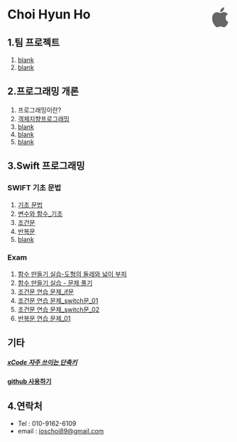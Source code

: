 Choi Hyun Ho<a href="./README.md"><img src="./Outline_img/apple.png" align="right" height="48" ></a>
===============================

1.팀 프로젝트
-------------------------------------
1. [blank]()
2. [blank]()

2.프로그래밍 개론
--------------------------------------
1. 프로그래밍이란?
2. [객체지향프로그래밍](./ClassStudy/180110/README.md)
3. [blank]()
4. [blank]()
5. [blank]()

3.Swift 프로그래밍
-------------------------------------
### SWIFT 기초 문법
1. [기초 문법](./ClassStudy/180111/README.md)
2. [변수와 함수_기초](./ClassStudy/180115/README.md)
3. [조건문](./ClassStudy/180116/README.md)
4. [반복문]()
5. [blank]()

### Exam

1. [함수 만들기 실습-도형의 둘레와 넓이 부피](./Practice/FunctionExam01.swift)
2. [함수 만들기 실습 - 문제 풀기](./Practice/180115/ViewController.swift)
3. [조건문 연습 문제_if문](./Practice/180116/Examif/Examif/ViewController.swift)
4. [조건문 연습 문제_switch문_01](./Practice/180116/Examswitch/Examswitch/ViewController.swift)
5. [조건문 연습 문제_switch문_02](./Practice/180116/Examswitch02/Examswitch02/ViewController.swift)
6. [반복문 연습 문제_01](./Practice/180118/Examfor/Examfor/ViewController.swift)

기타
-------------------------------------
##### [xCode 자주 쓰이는 단축키](./ClassStudy/HotKey/README.md)
#### [github 사용하기](./ClassStudy/Github_Study)
4.연락처
--------------------------------------
* Tel : 010-9162-6109
* email : ioschoi89@gmail.com